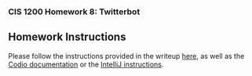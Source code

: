 ### CIS 1200 Homework 8: Twitterbot

## Homework Instructions

Please follow the instructions provided in the writeup
[here](http://www.cis.upenn.edu/~cis120/current/hw/hw08), as well as the
[Codio documentation](http://www.cis.upenn.edu/~cis120/current/codio/) or the
[IntelliJ instructions](https://www.seas.upenn.edu/~cis120/current/intellij_setup/).